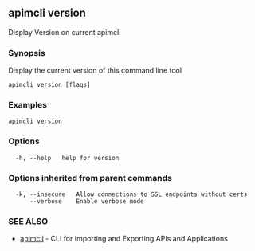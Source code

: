 ## apimcli version

Display Version on current apimcli

### Synopsis


Display the current version of this command line tool

```
apimcli version [flags]
```

### Examples

```
apimcli version
```

### Options

```
  -h, --help   help for version
```

### Options inherited from parent commands

```
  -k, --insecure   Allow connections to SSL endpoints without certs
      --verbose    Enable verbose mode
```

### SEE ALSO
* [apimcli](apimcli.md)	 - CLI for Importing and Exporting APIs and Applications

